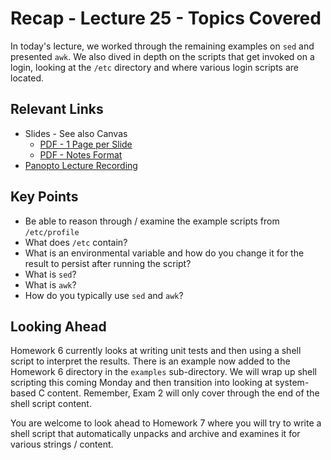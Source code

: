 # Recap - Lecture 25 - Topics Covered

In today's lecture, we worked through the remaining examples on `sed` and presented `awk`.  We also dived in depth on the scripts that get invoked on a login, looking at the `/etc` directory and where various login scripts are located. 

## Relevant Links

* Slides - See also Canvas
   * [PDF - 1 Page per Slide](https://canvas.nd.edu/files/4217052/download?download_frd=1)
   * [PDF - Notes Format](https://canvas.nd.edu/files/4217051/download?download_frd=1)
* [Panopto Lecture Recording](https://notredame.hosted.panopto.com/Panopto/Pages/Viewer.aspx?id=db2a5071-f937-44c3-8bfe-b21b0112adaa)

## Key Points

* Be able to reason through / examine the example scripts from `/etc/profile`
* What does `/etc` contain?
* What is an environmental variable and how do you change it for the result to persist after running the script?
* What is `sed`?
* What is `awk`?
* How do you typically use `sed` and `awk`? 

## Looking Ahead

Homework 6 currently looks at writing unit tests and then using a shell script to interpret the results. There is an example now added to the Homework 6 directory in the `examples` sub-directory. We will wrap up shell scripting this coming Monday and then transition into looking at system-based C content.  Remember, Exam 2 will only cover through the end of the shell script content.  

You are welcome to look ahead to Homework 7 where you will try to write a shell script that automatically unpacks and archive and examines it for various strings / content.

